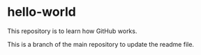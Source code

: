 # hello-world
This repository is to learn how GitHub works.

This is a branch of the main repository to update the readme file.
